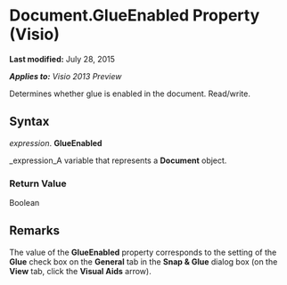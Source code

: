 
# Document.GlueEnabled Property (Visio)

 **Last modified:** July 28, 2015

 _**Applies to:** Visio 2013 Preview_

Determines whether glue is enabled in the document. Read/write.


## Syntax

 _expression_. **GlueEnabled**

 _expression_A variable that represents a  **Document** object.


### Return Value

Boolean


## Remarks

The value of the  **GlueEnabled** property corresponds to the setting of the **Glue** check box on the **General** tab in the **Snap &amp; Glue** dialog box (on the **View** tab, click the **Visual Aids** arrow).


